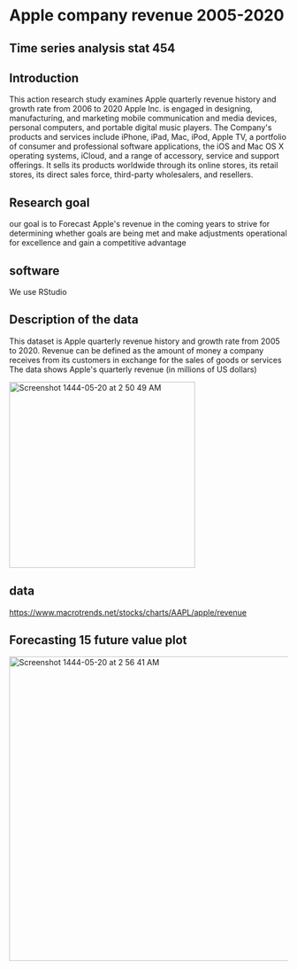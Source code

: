 
# Apple company revenue 2005-2020

## Time series analysis stat 454

## Introduction
This action research study examines Apple quarterly revenue history and growth rate from 2006 to 2020 Apple Inc. is engaged in designing, manufacturing, and marketing mobile communication and media
devices, personal computers, and portable digital music players. The Company's products and services include iPhone, iPad, Mac, iPod, Apple TV, a portfolio of consumer and professional software applications, the iOS and Mac OS X operating systems, iCloud, and a range of accessory, service and support offerings. It sells its products worldwide through its online stores, its retail stores, its direct sales force, third-party wholesalers, and resellers.

## Research goal
our goal is to Forecast Apple's revenue in the coming years to strive for determining whether goals are being met and make adjustments operational for excellence and gain a competitive advantage

## software 
We use RStudio

## Description of the data
This dataset is Apple quarterly revenue history and growth rate from 2005 to 2020. 
Revenue can be defined as the amount of money a company receives from its customers in exchange for the sales of goods or services
The data shows Apple's quarterly revenue (in millions of US dollars)

<img width="336" alt="Screenshot 1444-05-20 at 2 50 49 AM" src="https://user-images.githubusercontent.com/85292857/207470275-85e6e7df-d317-42a0-90af-4499f7afc84b.png">

## data

https://www.macrotrends.net/stocks/charts/AAPL/apple/revenue

## Forecasting 15 future value plot
<img width="550" alt="Screenshot 1444-05-20 at 2 56 41 AM" src="https://user-images.githubusercontent.com/85292857/207470996-01849ad2-120f-4227-81fc-963b9c1bb247.png">



